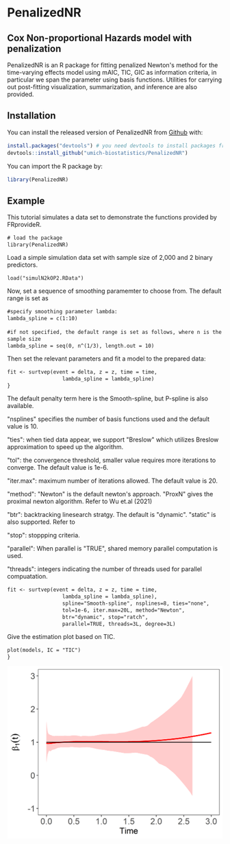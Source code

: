 # PenalizedNR

## Cox Non-proportional Hazards model with penalization
<!-- badges: start -->
<!-- badges: end -->

PenalizedNR is an R package for fitting penalized Newton's method for the time-varying effects model using mAIC, TIC, GIC as information criteria, in particular we span the parameter using basis functions. Utilities for carrying out post-fitting visualization, summarization, and inference are also provided.

## Installation

You can install the released version of PenalizedNR from [Github](https://github.com/umich-biostatistics/PenalizedNR) with:

``` r
install.packages("devtools") # you need devtools to install packages from Github
devtools::install_github("umich-biostatistics/PenalizedNR")
```

You can import the R package by:

``` r
library(PenalizedNR)
```
  

 
## Example

This tutorial simulates a data set to demonstrate the functions provided by FRprovideR.

```{r example, eval=FALSE}
# load the package
library(PenalizedNR)
```

Load a simple simulation data set with sample size of 2,000 and 2 binary predictors.

```{r example.simuate.data, eval=FALSE}
load("simulN2kOP2.RData")
```

<!-- This data is also available in the included data sets that come with the package.
To use the included data, run:
```{r, eval=FALSE}
          # raw data
          # processed data
``` -->


Now, set a sequence of smoothing paramemter to choose from. The default range is set as
```{r example.fit, eval=FALSE}
#specify smoothing parameter lambda:
lambda_spline = c(1:10)

#if not specified, the default range is set as follows, where n is the sample size
lambda_spline = seq(0, n^(1/3), length.out = 10)
```

Then set the relevant parameters and fit a model to the prepared data:
```{r example.fit, eval=FALSE}
fit <- surtvep(event = delta, z = z, time = time, 
                  lambda_spline = lambda_spline)
}
```

The default penalty term here is the Smooth-spline, but P-spline is also available. 

"nsplines" specifies the number of basis functions used and the default value is 10. 

"ties": when tied data appear, we support "Breslow" which utilizes Breslow approximation to speed up the algorithm.

"tol": the convergence threshold, smaller value requires more iterations to converge. The default value is 1e-6.

"iter.max": maximum number of iterations allowed. The default value is 20.

"method": "Newton" is the default newton's approach. "ProxN" gives the proximal newton algorithm. Refer to Wu et.al (2021)

"btr": backtracking linesearch stratgy. The default is "dynamic". "static" is also supported. Refer to 

"stop": stoppping criteria.

"parallel": When parallel is "TRUE", shared memory parallel computation is used.

"threads": integers indicating the number of threads used for parallel compuatation.

```{r example.fit, eval=FALSE}
fit <- surtvep(event = delta, z = z, time = time, 
                  lambda_spline = lambda_spline),
                  spline="Smooth-spline", nsplines=8, ties="none", 
                  tol=1e-6, iter.max=20L, method="Newton",
                  btr="dynamic", stop="ratch", 
                  parallel=TRUE, threads=3L, degree=3L)
```


Give the estimation plot based on TIC.
```{r example.fit, eval=FALSE}
plot(models, IC = "TIC")
}
```
![alt text](plots/N5000_p5_timevarying_v1_TIC_smoothcubic.png)

